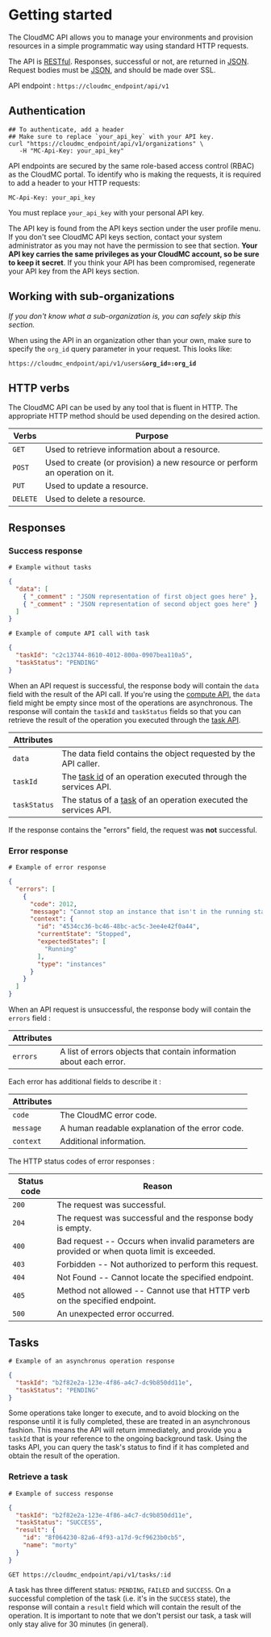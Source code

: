 # Getting started

The CloudMC API allows you to manage your environments and provision resources in a simple programmatic way using standard HTTP requests.

The API is  [RESTful](https://en.wikipedia.org/wiki/Representational_state_transfer). Responses, successful or not, are returned in [JSON](http://www.json.org/). Request bodies must be [JSON](http://www.json.org/), and should be made over SSL.

API endpoint : `https://cloudmc_endpoint/api/v1`

## Authentication

```shell
## To authenticate, add a header
## Make sure to replace `your_api_key` with your API key.
curl "https://cloudmc_endpoint/api/v1/organizations" \
   -H "MC-Api-Key: your_api_key"
```

API endpoints are secured by the same role-based access control (RBAC) as the CloudMC portal. To identify who is making the requests, it is required to add a header to your HTTP requests:

`MC-Api-Key: your_api_key`

<aside class="notice">
You must replace <code>your_api_key</code> with your personal API key.
</aside>

The API key is found from the API keys section under the user profile menu. If you don't see CloudMC API keys section, contact your system administrator as you may not have the permission to see that section. **Your API key carries the same privileges as your CloudMC account, so be sure to keep it secret**. If you think your API has been compromised, regenerate your API key from the API keys section.

## Working with sub-organizations

*If you don't know what a sub-organization is, you can safely skip this section.*

When using the API in an organization other than your own, make sure to specify the `org_id` query parameter in your request. This looks like:

<code>https://cloudmc_endpoint/api/v1/users&<strong>org_id=:org_id</strong></code>

## HTTP verbs
The CloudMC API can be used by any tool that is fluent in HTTP. The appropriate HTTP method should be used depending on the desired action.

Verbs | Purpose
------ | -------
`GET` | Used to retrieve information about a resource.
`POST` | Used to create (or provision) a new resource or perform an operation on it.
`PUT` | Used to update a resource.
`DELETE` | Used to delete a resource.

## Responses

### Success response

<!--
```json
{
  "data": [
    { "_comment" : "JSON representation of first object goes here" },
    { "_comment" : "JSON representation of second object goes here" }
  ],
  "metadata": {
    "pageSize": 2,
    "pageCurrent": 1,
    "recordCount": 2,
    "sortField": "templateName",
    "sortOrder": "ASC"
  }
}
```
-->

```shell
# Example without tasks
```

```json
{
  "data": [
    { "_comment" : "JSON representation of first object goes here" },
    { "_comment" : "JSON representation of second object goes here" }
  ]
}
```

```shell
# Example of compute API call with task
```

```json
{
  "taskId": "c2c13744-8610-4012-800a-0907bea110a5",
  "taskStatus": "PENDING"
}
```

When an API request is successful, the response body will contain the `data` field with the result of the API call. If you're using the [compute API](#compute-api), the `data` field might be empty since most of the operations are asynchronous. The response will contain the `taskId` and `taskStatus` fields so that you can retrieve the result of the operation you executed through the [task API](#tasks).

Attributes | &nbsp;
--- | ---
`data` | The data field contains the object requested by the API caller.
`taskId` | The [task id](#tasks) of an operation executed through the services API.
`taskStatus` | The status of a [task](#tasks) of an operation executed the services API.
<!--
`metadata` | The metadata is an optionally returned field containing paging and sorting information
-->

<aside class="notice">
If the response contains the "errors" field, the request was <strong>not</strong> successful.
</aside>

### Error response

```shell
# Example of error response
```

```json
{
  "errors": [
    {
      "code": 2012,
      "message": "Cannot stop an instance that isn't in the running state",
      "context": {
        "id": "4534cc36-bc46-48bc-ac5c-3ee4e42f0a44",
        "currentState": "Stopped",
        "expectedStates": [
          "Running"
        ],
        "type": "instances"
      }
    }
  ]
}
```

When an API request is unsuccessful, the response body will contain the `errors` field :

Attributes | &nbsp;
--- | ---
`errors` | A list of errors objects that contain information about each error.

Each error has additional fields to describe it :

Attributes | &nbsp;
--- | ---
`code` | The CloudMC error code.
`message` | A human readable explanation of the error code.
`context` | Additional information.

The HTTP status codes of error responses :

Status code | Reason
----------- | -------
`200` | The request was successful.
`204` | The request was successful and the response body is empty.
`400` | Bad request -- Occurs when invalid parameters are provided or when quota limit is exceeded.
`403` | Forbidden -- Not authorized to perform this request.
`404` | Not Found -- Cannot locate the specified endpoint.
`405` | Method not allowed -- Cannot use that HTTP verb on the specified endpoint.
`500` | An unexpected error occurred.
<!--
## Paging & sorting
All `GET` endpoints returning a list of objects support pagination. The desired page of result is specified by providing the following HTTP query parameters:

Name | Description
------------------- | -----------
`page_number` | The page of data to retrieve
`page_size` | The number of items to display per page
`sort_by` | The field name to sort by
`sort_order` | The sort order (ASC or DESC)
-->

## Tasks

```shell
# Example of an asynchronus operation response
```

```json
{
  "taskId": "b2f82e2a-123e-4f86-a4c7-dc9b850dd11e",
  "taskStatus": "PENDING"
}
```

Some operations take longer to execute, and to avoid blocking on the response until it is fully completed, these are treated in an asynchronous fashion. This means the API will return immediately, and provide you a `taskId` that is your reference to the ongoing background task. Using the tasks API, you can query the task's status to find if it has completed and obtain the result of the operation.

### Retrieve a task

```shell
# Example of success response
```

```json
{
  "taskId": "b2f82e2a-123e-4f86-a4c7-dc9b850dd11e",
  "taskStatus": "SUCCESS",
  "result": {
    "id": "8f064230-82a6-4f93-a17d-9cf9623b0cb5",
    "name": "morty"
  }
}
```

`GET https://cloudmc_endpoint/api/v1/tasks/:id`

A task has three different status: `PENDING`, `FAILED` and `SUCCESS`. On a successful completion of the task (i.e. it's in the `SUCCESS` state), the response will contain a `result` field which will contain the result of the operation. It is important to note that we don't persist our task, a task will only stay alive for 30 minutes (in general).

